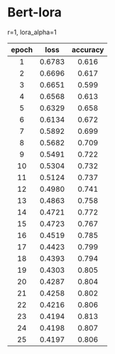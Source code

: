 # Bert-lora

r=1, lora_alpha=1


|**epoch**	|**loss**	|**accuracy**|
| :-----: | :-----: | :-----: |
|1	|0.6783 	|0.616 |
|2	|0.6696 	|0.617 |
|3	|0.6651 	|0.599 |
|4	|0.6568 	|0.613 |
|5	|0.6329 	|0.658 |
|6	|0.6134 	|0.672 |
|7	|0.5892 	|0.699 |
|8	|0.5682 	|0.709 |
|9	|0.5491 	|0.722 |
|10	|0.5304 	|0.732 |
|11	|0.5124 	|0.737 |
|12	|0.4980 	|0.741 |
|13	|0.4863 	|0.758 |
|14	|0.4721 	|0.772 |
|15	|0.4723 	|0.767 |
|16	|0.4519 	|0.785 |
|17	|0.4423 	|0.799 |
|18	|0.4393 	|0.794 |
|19	|0.4303 	|0.805 |
|20	|0.4287 	|0.804 |
|21	|0.4258 	|0.802 |
|22	|0.4216 	|0.806 |
|23	|0.4194 	|0.813 |
|24	|0.4198 	|0.807 |
|25	|0.4197 	|0.806 |
